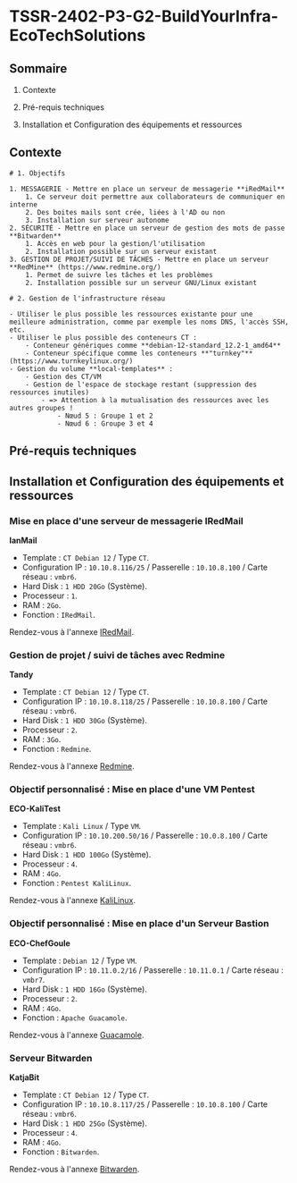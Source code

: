 # **TSSR-2402-P3-G2-BuildYourInfra-EcoTechSolutions**

## Sommaire

1) Contexte

2) Pré-requis techniques

3) Installation et Configuration des équipements et ressources

## Contexte

```
# 1. Objectifs

1. MESSAGERIE - Mettre en place un serveur de messagerie **iRedMail**
	1. Ce serveur doit permettre aux collaborateurs de communiquer en interne
	2. Des boites mails sont crée, liées à l'AD ou non
	3. Installation sur serveur autonome
2. SÉCURITÉ - Mettre en place un serveur de gestion des mots de passe **Bitwarden**
	1. Accès en web pour la gestion/l'utilisation
	2. Installation possible sur un serveur existant
3. GESTION DE PROJET/SUIVI DE TÂCHES - Mettre en place un serveur **RedMine** (https://www.redmine.org/)
	1. Permet de suivre les tâches et les problèmes
	2. Installation possible sur un serveur GNU/Linux existant

# 2. Gestion de l'infrastructure réseau

- Utiliser le plus possible les ressources existante pour une meilleure administration, comme par exemple les noms DNS, l'accès SSH, etc.
- Utiliser le plus possible des conteneurs CT :
	- Conteneur génériques comme **debian-12-standard_12.2-1_amd64**
	- Conteneur spécifique comme les conteneurs **"turnkey"** (https://www.turnkeylinux.org/)
- Gestion du volume **local-templates** :
	- Gestion des CT/VM
	- Gestion de l'espace de stockage restant (suppression des ressources inutiles)
		- => Attention à la mutualisation des ressources avec les autres groupes !
			- Nœud 5 : Groupe 1 et 2
			- Nœud 6 : Groupe 3 et 4
```

## Pré-requis techniques

## Installation et Configuration des équipements et ressources

### Mise en place d'une serveur de messagerie IRedMail

**IanMail**
* Template : `CT Debian 12` / Type `CT`.
* Configuration IP : `10.10.8.116/25` / Passerelle : `10.10.8.100` / Carte réseau : `vmbr6`.
* Hard Disk : `1 HDD 20Go` (Système).
* Processeur : `1`.
* RAM : `2Go`.
* Fonction : `IRedMail`.

Rendez-vous à l'annexe [IRedMail](/S15/annex/IRedMail.md).

### Gestion de projet / suivi de tâches avec **Redmine**

**Tandy**
* Template : `CT Debian 12` / Type `CT`.
* Configuration IP : `10.10.8.118/25` / Passerelle : `10.10.8.100` / Carte réseau : `vmbr6`.
* Hard Disk : `1 HDD 30Go` (Système).
* Processeur : `2`.
* RAM : `3Go`.
* Fonction : `Redmine`.

Rendez-vous à l'annexe [Redmine](/S15/annex/Redmine.md).

### Objectif personnalisé : Mise en place d'une VM Pentest

**ECO-KaliTest**
* Template : `Kali Linux` / Type `VM`.
* Configuration IP : `10.10.200.50/16` / Passerelle : `10.0.8.100` / Carte réseau : `vmbr6`.
* Hard Disk : `1 HDD 100Go` (Système).
* Processeur : `4`.
* RAM : `4Go`.
* Fonction : `Pentest KaliLinux`.

Rendez-vous à l'annexe [KaliLinux](/S15/annex/KaliLinux.md).

### Objectif personnalisé : Mise en place d'un Serveur Bastion

**ECO-ChefGoule**
* Template : `Debian 12` / Type `VM`.
* Configuration IP : `10.11.0.2/16` / Passerelle : `10.11.0.1` / Carte réseau : `vmbr7`.
* Hard Disk : `1 HDD 16Go` (Système).
* Processeur : `2`.
* RAM : `4Go`.
* Fonction : `Apache Guacamole`.

Rendez-vous à l'annexe [Guacamole](/S15/annex/Guacamole.md).

### Serveur **Bitwarden**

**KatjaBit**
* Template : `CT Debian 12` / Type `CT`.
* Configuration IP : `10.10.8.117/25` / Passerelle : `10.10.8.100` / Carte réseau : `vmbr6`.
* Hard Disk : `1 HDD 25Go` (Système).
* Processeur : `4`.
* RAM : `4Go`.
* Fonction : `Bitwarden`.

Rendez-vous à l'annexe [Bitwarden](/S15/annex/Bitwarden.md).